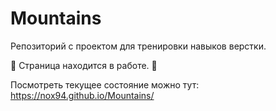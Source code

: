 # Mountains
Репозиторий с проектом для тренировки навыков верстки.

🍼 Страница находится в работе. 🍼

Посмотреть текущее состояние можно тут:
https://nox94.github.io/Mountains/
